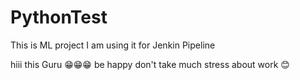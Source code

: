 # PythonTest
This is ML project I am using it for Jenkin Pipeline


hiii this Guru
😁😁😁
be happy 
don't take much stress about work
😊
